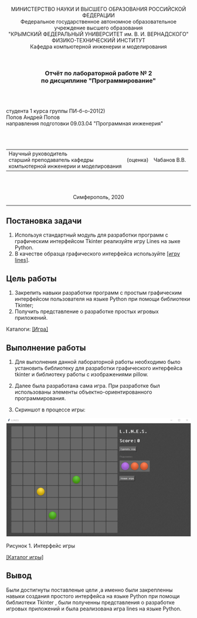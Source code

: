 <p align="center">МИНИСТЕРСТВО НАУКИ  И ВЫСШЕГО ОБРАЗОВАНИЯ РОССИЙСКОЙ ФЕДЕРАЦИИ<br>
Федеральное государственное автономное образовательное учреждение высшего образования<br>
"КРЫМСКИЙ ФЕДЕРАЛЬНЫЙ УНИВЕРСИТЕТ им. В. И. ВЕРНАДСКОГО"<br>
ФИЗИКО-ТЕХНИЧЕСКИЙ ИНСТИТУТ<br>
Кафедра компьютерной инженерии и моделирования</p>
<br>
<h3 align="center">Отчёт по лабораторной работе № 2<br> по дисциплине "Программирование"</h3>
<br><br>
<p>студента 1 курса группы ПИ-б-о-201(2)<br>
Попов Андрей Попов<br>
направления подготовки 09.03.04 "Программная инженерия"</p>
<br><br>
<table>
<tr><td>Научный руководитель<br> старший преподаватель кафедры<br> компьютерной инженерии и моделирования</td>
<td>(оценка)</td>
<td>Чабанов В.В.</td>
</tr>
</table>
<br><br>
<p align="center">Симферополь, 2020</p>
<hr>

## Постановка задачи

1.  Используя стандартный модуль для разработки программ с графическим интерфейсом Tkinter реализуйте игру Lines на зыке Python.
2.  В качестве образца графического интерфейса используйте [[игру lines]](http://game-shariki.ru/linii-2).

## Цель работы
1.  Закрепить навыки разработки программ с простым графическим интерфейсом пользователя на языке Python при помощи библиотеки Tkinter;
2.  Получить представление о разработке простых игровых приложений.

Каталоги:
[[Игра]](./Python)

## Выполнение работы

1. Для выполнения данной лабораторной работы необходимо было установить библиотеку для разработки графического интерфейса tkinter и библиотеку работы с изображениями pillow.

2. Далее была разработана сама игра. При разработке был использованы элементы объектно-ориентированного программирования.

3. Скриншот в процессе игры:

![](./img/game.PNG)

Рисунок 1. Интерфейс игры

[[Каталог игры]](./Python)

## Вывод
Были достигнуты поставленые цели ,а именно были закрепленны навыки создания простого интерфейса на языке Python при помощи библиотеки Tkinter , были полученны представления о разработке игровых приложений и была реализована игра lines на языке Python.